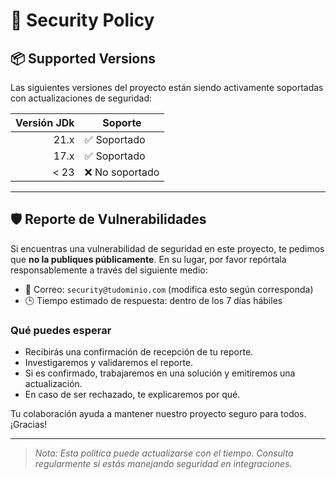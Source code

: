 # 🔐 Security Policy

## 📦 Supported Versions

Las siguientes versiones del proyecto están siendo activamente soportadas con actualizaciones de seguridad:

| Versión JDk | Soporte             |
|------------:|---------------------|
|        21.x | ✅ Soportado         |
|        17.x | ✅ Soportado      |
|        < 23 | ❌ No soportado      |

---

## 🛡️ Reporte de Vulnerabilidades

Si encuentras una vulnerabilidad de seguridad en este proyecto, te pedimos que **no la publiques públicamente**. En su lugar, por favor repórtala responsablemente a través del siguiente medio:

- 📧 Correo: `security@tudominio.com` (modifica esto según corresponda)
- 🕒 Tiempo estimado de respuesta: dentro de los 7 días hábiles

### Qué puedes esperar

- Recibirás una confirmación de recepción de tu reporte.
- Investigaremos y validaremos el reporte.
- Si es confirmado, trabajaremos en una solución y emitiremos una actualización.
- En caso de ser rechazado, te explicaremos por qué.

Tu colaboración ayuda a mantener nuestro proyecto seguro para todos. ¡Gracias!

---

> _Nota: Esta política puede actualizarse con el tiempo. Consulta regularmente si estás manejando seguridad en integraciones._
